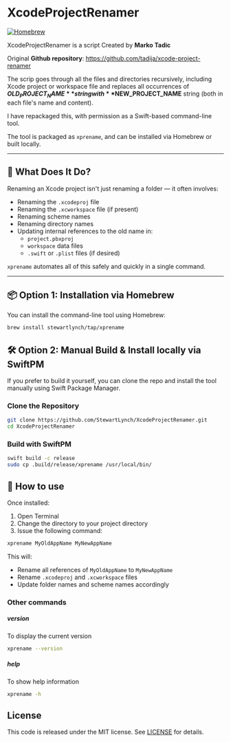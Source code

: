 # XcodeProjectRenamer

[![Homebrew](https://img.shields.io/badge/install%20with-homebrew-29aadb.svg?logo=homebrew)](https://github.com/StewartLynch/homebrew-tap/blob/main/Formula/xprename.rb)

 XcodeProjectRenamer is a script Created by **Marko Tadic**

Original **Github repository**: https://github.com/tadija/xcode-project-renamer

The scrip goes through all the files and directories recursively, including Xcode project or workspace file and replaces all occurrences of **$OLD_PROJECT_NAME** string with **$NEW_PROJECT_NAME** string (both in each file's name and content).

I have repackaged this, with permission as a  Swift-based command-line tool.

The tool is packaged as `xprename`, and can be installed via Homebrew or built locally.

---

## 🚀 What Does It Do?

Renaming an Xcode project isn't just renaming a folder — it often involves:

- Renaming the `.xcodeproj` file  
- Renaming the `.xcworkspace` file (if present)  
- Renaming scheme names  
- Renaming directory names  
- Updating internal references to the old name in:
  - `project.pbxproj`
  - `workspace` data files
  - `.swift` or `.plist` files (if desired)

`xprename` automates all of this safely and quickly in a single command.

---

## 📦 Option 1: Installation via Homebrew

You can install the command-line tool using Homebrew:

```bash
brew install stewartlynch/tap/xprename
```

## 🛠 Option 2: Manual Build & Install locally via SwiftPM

If you prefer to build it yourself, you can clone the repo and install the tool manually using Swift Package Manager.

### Clone the Repository

```bash
git clone https://github.com/StewartLynch/XcodeProjectRenamer.git
cd XcodeProjectRenamer
```

### Build with SwiftPM

```bash
swift build -c release
sudo cp .build/release/xprename /usr/local/bin/
```

## 🧪 How to use
Once installed:
1. Open Terminal
2. Change the directory to your project directory
3. Issue the following command:
```bash
xprename MyOldAppName MyNewAppName
```

This will:
- Rename all references of `MyOldAppName` to `MyNewAppName`
- Rename `.xcodeproj` and `.xcworkspace` files
- Update folder names and scheme names accordingly

### Other commands

##### version

To display the current version

```bash
xprename --version
```

##### help

To show help information

```bash
xprename -h
```

## License

This code is released under the MIT license. See [LICENSE](LICENSE) for details.
